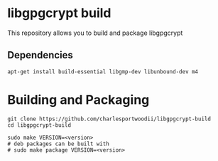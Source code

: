 # libgpgcrypt build

This repository allows you to build and package libgpgcrypt

## Dependencies

```
apt-get install build-essential libgmp-dev libunbound-dev m4
```

# Building and Packaging
```
git clone https://github.com/charlesportwoodii/libgpgcrypt-build
cd libgpgcrypt-build

sudo make VERSION=<version>
# deb packages can be built with
# sudo make package VERSION=<version>
```

